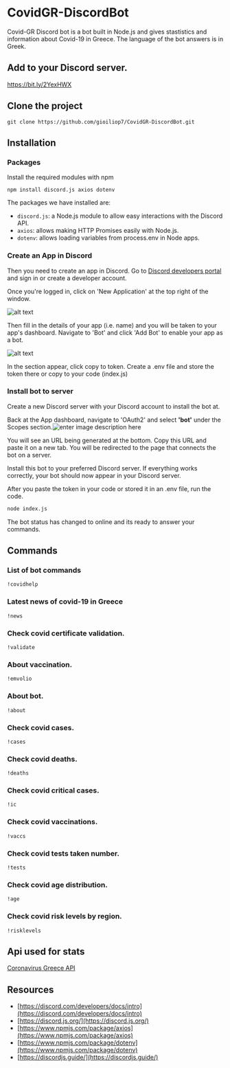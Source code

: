 
# CovidGR-DiscordBot

Covid-GR Discord bot is a bot built in Node.js and gives stastistics and information about Covid-19 in Greece.
The language of the bot answers is in Greek.

## Add to your Discord server.
https://bit.ly/2YexHWX

## Clone the project

```
git clone https://github.com/gioiliop7/CovidGR-DiscordBot.git
```

## Installation

### Packages
Install the required modules with npm
```
npm install discord.js axios dotenv
```

The packages we have installed are:

-   `discord.js`: a Node.js module to allow easy interactions with the Discord API.
-   `axios`: allows making HTTP Promises easily with Node.js.
-   `dotenv`: allows loading variables from process.env in Node apps.


### Create an App in Discord
Then you need to create an app in Discord. Go to [Discord developers portal](https://discord.com/developers) and sign in or create a developer account.

Once you're logged in, click on 'New Application' at the top right of the window.

![alt text](https://buddy.works/tutorials/assets/posts/how-to-build-a-discord-bot-in-node-js-for-beginners/discord-bot-1.png)

Then fill in the details of your app (i.e. name) and you will be taken to your app's dashboard. Navigate to 'Bot' and click 'Add Bot' to enable your app as a bot.

![alt text](https://buddy.works/tutorials/assets/posts/how-to-build-a-discord-bot-in-node-js-for-beginners/discord-bot-2.png)

In the section appear, click copy to token. Create a .env file and store the token there or copy to your code (index.js)

### Install bot to server

Create a new Discord server with your Discord account to install the bot at.

Back at the App dashboard, navigate to 'OAuth2' and select  **'bot'**  under the Scopes section.![enter image description here](https://buddy.works/tutorials/assets/posts/how-to-build-a-discord-bot-in-node-js-for-beginners/discord-bot-4.png)

You will see an URL being generated at the bottom. Copy this URL and paste it on a new tab. You will be redirected to the page that connects the bot on a server.

Install this bot to your preferred Discord server.
If everything works correctly, your bot should now appear in your Discord server.

After you paste the token in your code or stored it in an .env file, run the code.

```default
node index.js
```
The bot status has changed to online and its ready to answer your commands.

## Commands

###  List of bot commands
```
!covidhelp
```

###  Latest news of covid-19 in Greece
```
!news
```

### Check covid certificate validation.
```
!validate
```

### About vaccination.
```
!emvolio
```

### About bot.
```
!about
```
### Check covid cases.
```
!cases
```
### Check covid deaths.
```
!deaths
```
### Check covid critical cases.
```
!ic
```
### Check covid vaccinations.
```
!vaccs
```
### Check covid tests taken number.
```
!tests
```
### Check covid age distribution.
```
!age
```
### Check covid risk levels by region.
```
!risklevels
```
## Api used for stats
[ Coronavirus Greece API](https://covid-19-greece.herokuapp.com/)

## Resources
-   [https://discord.com/developers/docs/intro](https://discord.com/developers/docs/intro)
-   [https://discord.js.org/](https://discord.js.org/)
-   [https://www.npmjs.com/package/axios](https://www.npmjs.com/package/axios)
-   [https://www.npmjs.com/package/dotenv](https://www.npmjs.com/package/dotenv)
-   [https://discordjs.guide/](https://discordjs.guide/)
